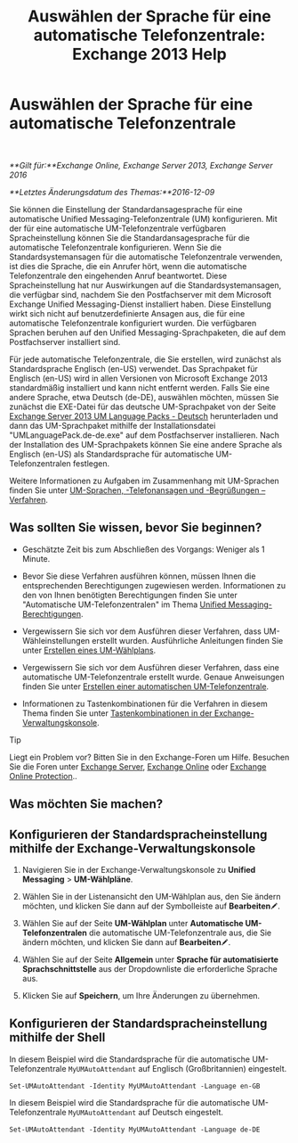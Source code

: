 ﻿---
title: 'Auswählen der Sprache für eine automatische Telefonzentrale: Exchange 2013 Help'
TOCTitle: Auswählen der Sprache für eine automatische Telefonzentrale
ms:assetid: 3a1c1ec0-c726-41fb-a294-59faab205609
ms:mtpsurl: https://technet.microsoft.com/de-de/library/Aa997306(v=EXCHG.150)
ms:contentKeyID: 50554773
ms.date: 04/24/2018
mtps_version: v=EXCHG.150
ms.translationtype: HT
---

# Auswählen der Sprache für eine automatische Telefonzentrale

 

_**Gilt für:**Exchange Online, Exchange Server 2013, Exchange Server 2016_

_**Letztes Änderungsdatum des Themas:**2016-12-09_

Sie können die Einstellung der Standardansagesprache für eine automatische Unified Messaging-Telefonzentrale (UM) konfigurieren. Mit der für eine automatische UM-Telefonzentrale verfügbaren Spracheinstellung können Sie die Standardansagesprache für die automatische Telefonzentrale konfigurieren. Wenn Sie die Standardsystemansagen für die automatische Telefonzentrale verwenden, ist dies die Sprache, die ein Anrufer hört, wenn die automatische Telefonzentrale den eingehenden Anruf beantwortet. Diese Spracheinstellung hat nur Auswirkungen auf die Standardsystemansagen, die verfügbar sind, nachdem Sie den Postfachserver mit dem Microsoft Exchange Unified Messaging-Dienst installiert haben. Diese Einstellung wirkt sich nicht auf benutzerdefinierte Ansagen aus, die für eine automatische Telefonzentrale konfiguriert wurden. Die verfügbaren Sprachen beruhen auf den Unified Messaging-Sprachpaketen, die auf dem Postfachserver installiert sind.

Für jede automatische Telefonzentrale, die Sie erstellen, wird zunächst als Standardsprache Englisch (en-US) verwendet. Das Sprachpaket für Englisch (en-US) wird in allen Versionen von Microsoft Exchange 2013 standardmäßig installiert und kann nicht entfernt werden. Falls Sie eine andere Sprache, etwa Deutsch (de-DE), auswählen möchten, müssen Sie zunächst die EXE-Datei für das deutsche UM-Sprachpaket von der Seite [Exchange Server 2013 UM Language Packs - Deutsch](https://go.microsoft.com/fwlink/?linkid=266542) herunterladen und dann das UM-Sprachpaket mithilfe der Installationsdatei "UMLanguagePack.de-de.exe" auf dem Postfachserver installieren. Nach der Installation des UM-Sprachpakets können Sie eine andere Sprache als Englisch (en-US) als Standardsprache für automatische UM-Telefonzentralen festlegen.

Weitere Informationen zu Aufgaben im Zusammenhang mit UM-Sprachen finden Sie unter [UM-Sprachen, -Telefonansagen und -Begrüßungen – Verfahren](um-languages-prompts-and-greetings-procedures-exchange-2013-help.md).

## Was sollten Sie wissen, bevor Sie beginnen?

  - Geschätzte Zeit bis zum Abschließen des Vorgangs: Weniger als 1 Minute.

  - Bevor Sie diese Verfahren ausführen können, müssen Ihnen die entsprechenden Berechtigungen zugewiesen werden. Informationen zu den von Ihnen benötigten Berechtigungen finden Sie unter "Automatische UM-Telefonzentralen" im Thema [Unified Messaging-Berechtigungen](unified-messaging-permissions-exchange-2013-help.md).

  - Vergewissern Sie sich vor dem Ausführen dieser Verfahren, dass UM-Wähleinstellungen erstellt wurden. Ausführliche Anleitungen finden Sie unter [Erstellen eines UM-Wählplans](create-a-um-dial-plan-exchange-2013-help.md).

  - Vergewissern Sie sich vor dem Ausführen dieser Verfahren, dass eine automatische UM-Telefonzentrale erstellt wurde. Genaue Anweisungen finden Sie unter [Erstellen einer automatischen UM-Telefonzentrale](create-a-um-auto-attendant-exchange-2013-help.md).

  - Informationen zu Tastenkombinationen für die Verfahren in diesem Thema finden Sie unter [Tastenkombinationen in der Exchange-Verwaltungskonsole](keyboard-shortcuts-in-the-exchange-admin-center-exchange-online-protection-help.md).


> [!TIP]
> Liegt ein Problem vor? Bitten Sie in den Exchange-Foren um Hilfe. Besuchen Sie die Foren unter <A href="https://go.microsoft.com/fwlink/p/?linkid=60612">Exchange Server</A>, <A href="https://go.microsoft.com/fwlink/p/?linkid=267542">Exchange Online</A> oder <A href="https://go.microsoft.com/fwlink/p/?linkid=285351">Exchange Online Protection</A>..



## Was möchten Sie machen?

## Konfigurieren der Standardspracheinstellung mithilfe der Exchange-Verwaltungskonsole

1.  Navigieren Sie in der Exchange-Verwaltungskonsole zu **Unified Messaging** \> **UM-Wählpläne**.

2.  Wählen Sie in der Listenansicht den UM-Wählplan aus, den Sie ändern möchten, und klicken Sie dann auf der Symbolleiste auf **Bearbeiten**![Bearbeitungssymbol](images/Bb124582.6f53ccb2-1f13-4c02-bea0-30690e6ea71d(EXCHG.150).gif "Bearbeitungssymbol").

3.  Wählen Sie auf der Seite **UM-Wählplan** unter **Automatische UM-Telefonzentralen** die automatische UM-Telefonzentrale aus, die Sie ändern möchten, und klicken Sie dann auf **Bearbeiten**![Bearbeitungssymbol](images/Bb124582.6f53ccb2-1f13-4c02-bea0-30690e6ea71d(EXCHG.150).gif "Bearbeitungssymbol").

4.  Wählen Sie auf der Seite **Allgemein** unter **Sprache für automatisierte Sprachschnittstelle** aus der Dropdownliste die erforderliche Sprache aus.

5.  Klicken Sie auf **Speichern**, um Ihre Änderungen zu übernehmen.

## Konfigurieren der Standardspracheinstellung mithilfe der Shell

In diesem Beispiel wird die Standardsprache für die automatische UM-Telefonzentrale `MyUMAutoAttendant` auf Englisch (Großbritannien) eingestelt.

    Set-UMAutoAttendant -Identity MyUMAutoAttendant -Language en-GB

In diesem Beispiel wird die Standardsprache für die automatische UM-Telefonzentrale `MyUMAutoAttendant` auf Deutsch eingestelt.

    Set-UMAutoAttendant -Identity MyUMAutoAttendant -Language de-DE

